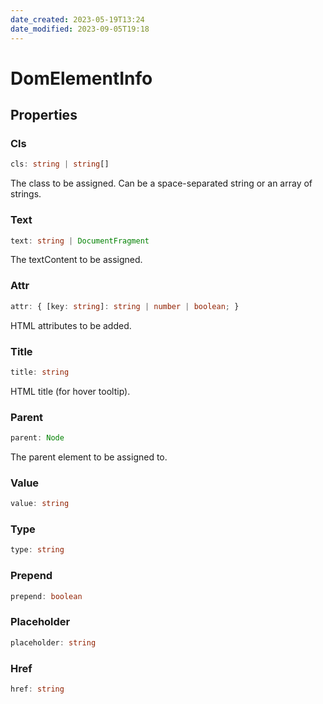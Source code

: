 ```yaml
---
date_created: 2023-05-19T13:24
date_modified: 2023-09-05T19:18
---
```

# DomElementInfo

## Properties

### Cls

```ts
cls: string | string[]
```

The class to be assigned. Can be a space-separated string or an array of strings.

### Text

```ts
text: string | DocumentFragment
```

The textContent to be assigned.

### Attr

```ts
attr: { [key: string]: string | number | boolean; }
```

HTML attributes to be added.

### Title

```ts
title: string
```

HTML title (for hover tooltip).

### Parent

```ts
parent: Node
```

The parent element to be assigned to.

### Value

```ts
value: string
```

### Type

```ts
type: string
```

### Prepend

```ts
prepend: boolean
```

### Placeholder

```ts
placeholder: string
```

### Href

```ts
href: string
```
